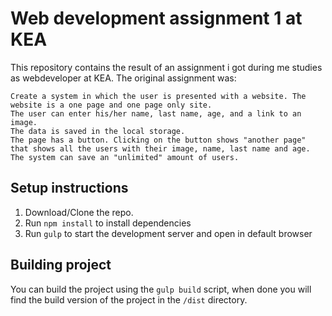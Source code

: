 # Web development assignment 1 at KEA
This repository contains the result of an assignment i got during me studies as webdeveloper at KEA.
The original assignment was:
```
Create a system in which the user is presented with a website. The website is a one page and one page only site.
The user can enter his/her name, last name, age, and a link to an image.
The data is saved in the local storage.
The page has a button. Clicking on the button shows "another page" that shows all the users with their image, name, last name and age.
The system can save an "unlimited" amount of users.
```

## Setup instructions

1. Download/Clone the repo. 
2. Run `npm install` to install dependencies
3. Run `gulp` to start the development server and open in default browser

## Building project

You can build the project using the `gulp build` script, when done you will find the build version of the project in the `/dist` directory.